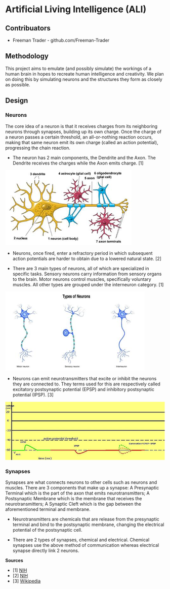 # Artificial Living Intelligence (ALI)
## Contribuators
* Freeman Trader - github.com/Freeman-Trader

## Methodology
This project aims to emulate (and possibly simulate) the workings of a human brain in hopes to recreate human intelligence and creativity. We plan on doing this by simulating neurons and the structures they form as closely as possible.

## Design
### Neurons
The core idea of a neuron is that it receives charges from its neighboring neurons through synapses, building up its own charge. Once the charge of a neuron passes a certain threshold, an all-or-nothing reaction occurs, making that same neuron emit its own charge (called an action potential), progressing the chain reaction.

* The neuron has 2 main components, the Dendrite and the Axon. The Dendrite receives the charges while the Axon emits charge. [1]

![Neuron Architecture](README-data/NeuronArchitecture.jpg)

* Neurons, once fired, enter a refractory period in which subsequent action potentials are harder to obtain due to a lowered natural state. [2]

* There are 3 main types of neurons, all of which are specialized in specific tasks. Sensory neurons carry information from sensory organs to the brain. Motor neurons control muscles, specifically voluntary muscles. All other types are grouped under the interneuron category. [1]

![Neuron Types](README-data/TypesOfNeurons.jpg)

* Neurons can emit neurotransmitters that excite or inhibit the neurons they are connected to. They terms used for this are respectively called excitatory postsynaptic potential (EPSP) and inhibitory postsynaptic potential (IPSP). [3]

![Action Potential](README-data/IPSPsummation.jpg)

### Synapses
Synapses are what connects neurons to other cells such as neurons and muscles. There are 3 components that make up a synapse: A Presynaptic Terminal which is the part of the axon that emits neurotransmitters; A Postsynaptic Membrane which is the membrane  that receives the neurotransmitters; A Synaptic Cleft which is the gap between the aforementioned terminal and membrane.

* Neurotransmitters are chemicals that are release from the presynaptic terminal and bind to the postsynaptic membrane, changing the electrical potential of the postsynaptic cell.

* There are 2 types of synapses, chemical and electrical. Chemical synapses use the above method of communication whereas electrical synapse directly link 2 neurons.

**Sources**
* [1] [NIH](https://www.ninds.nih.gov/health-information/public-education/brain-basics/brain-basics-life-and-death-neuron)
* [2] [NIH](https://www.ncbi.nlm.nih.gov/books/NBK11146/)
* [3] [Wikipedia](https://en.wikipedia.org/wiki/Neuron)

